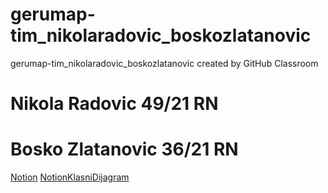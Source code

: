 # gerumap-tim_nikolaradovic_boskozlatanovic
gerumap-tim_nikolaradovic_boskozlatanovic created by GitHub Classroom

# Nikola Radovic 49/21 RN
# Bosko Zlatanovic 36/21 RN
[Notion](https://www.notion.so/SWE-Technical-spec-d4d75d9d744743afae944348ba97eb58)
[NotionKlasniDijagram](https://www.notion.so/Klasni-dijagram-a22b436ef38d4f63bc2dbaf98ebed9cc)
